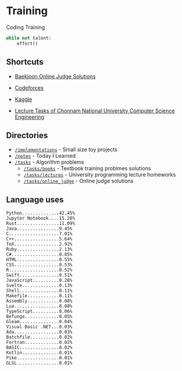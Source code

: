 # Training
Coding Training

```python
while not talent:
    effort()
```

## Shortcuts
* [Baekjoon Online Judge Solutions](./tasks/online_judge/baekjoon/)
* [Codeforces](./tasks/competitive/codeforces/)
* [Kaggle](./tasks/competitive/kaggle)

* [Lecture Tasks of Chonnam National University Computer Science Engineering](./tasks/lectures/jnu/)

## Directories
* [`/implementations`](./implementations/) - Small size toy projects
* [`/notes`](./notes/) - Today I Learned
* [`/tasks`](./tasks/) - Algorithm problems
  * [`/tasks/books`](./tasks/books/) - Textbook training problmes solutions
  * [`/tasks/lectures`](./tasks/lectures/) - University programming lecture homeworks
  * [`/tasks/online_judge`](./tasks/online_judge/) - Online judge solutions

## Language uses
```
Python..............42.45%
Jupyter Notebook....15.28%
Rust................11.09%
Java................9.45%
C...................7.01%
C++.................5.64%
TeX.................2.92%
Ruby................2.13%
C#..................0.85%
HTML................0.55%
CSS.................0.53%
R...................0.52%
Swift...............0.51%
JavaScript..........0.28%
Svelte..............0.13%
Shell...............0.11%
Makefile............0.11%
Assembly............0.08%
Lua.................0.08%
TypeScript..........0.06%
Befunge.............0.05%
Gleam...............0.04%
Visual Basic .NET...0.03%
Ada.................0.03%
Batchfile...........0.02%
Fortran.............0.02%
BASIC...............0.02%
Kotlin..............0.01%
Pike................0.01%
GLSL................0.01%
```
